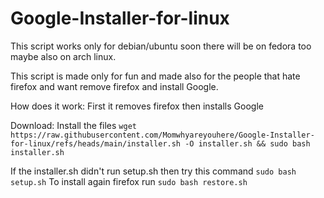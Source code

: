 # Google-Installer-for-linux

This script works only for debian/ubuntu soon there will be on fedora too maybe also on arch linux.

This script is made only for fun and made also for the people that hate firefox and want remove firefox and install Google.

How does it work:
First it removes firefox then installs Google

Download:
Install the files `wget https://raw.githubusercontent.com/Momwhyareyouhere/Google-Installer-for-linux/refs/heads/main/installer.sh -O installer.sh && sudo bash installer.sh`

If the installer.sh didn't run setup.sh then try this command `sudo bash setup.sh`
To install again firefox run `sudo bash restore.sh`
